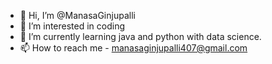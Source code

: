 - 👋 Hi, I’m @ManasaGinjupalli
- 👀 I’m interested in coding
- 🌱 I’m currently learning java and python with data science. 
- 📫 How to reach me - manasaginjupalli407@gmail.com

<!---
ManasaGinjupalli/ManasaGinjupalli is a ✨ special ✨ repository because its `README.md` (this file) appears on your GitHub profile.
You can click the Preview link to take a look at your changes.
--->

